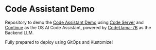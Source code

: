 # Code Assistant Demo

Repository to demo the [Code Assistant Demo](https://ai-on-openshift.io/demos/codellama-continue/codellama-continue/) using [Code Server](https://github.com/coder/code-server) and [Continue](https://docs.continue.dev/intro) as the OS AI Code Assistant, powered by [CodeLlama-7B](https://huggingface.co/codellama/CodeLlama-7b-Instruct-hf) as the Backend LLM.

Fully prepared to deploy using GitOps and Kustomize!

